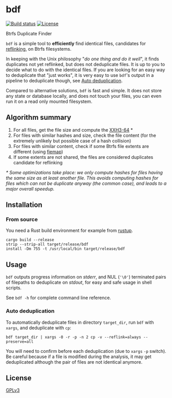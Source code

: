 # bdf

[![Build status](https://github.com/desbma/bdf/actions/workflows/ci.yml/badge.svg)](https://github.com/desbma/bdf/actions)
[![License](https://img.shields.io/github/license/desbma/bdf.svg?style=flat)](https://github.com/desbma/bdf/blob/master/LICENSE)

Btrfs Duplicate Finder

`bdf` is a simple tool to **efficiently** find identical files, candidates for [reflinking](https://btrfs.readthedocs.io/en/latest/Reflink.html), on Btrfs filesystems.

In keeping with the Unix philosophy "_do one thing and do it well_", it finds duplicates not yet reflinked, but does not deduplicate files. It is up to you to decide what to do with the identical files. If you are looking for an easy way to deduplicate that "just works", it is very easy to use `bdf`'s output in a pipeline to deduplicate though, see [Auto deduplication](#auto-deduplication).

Compared to alternative solutions, `bdf` is fast and simple. It does not store any state or database locally, and does not touch your files, you can even run it on a read only mounted filesystem.

## Algorithm summary

1. For all files, get the file size and compute the [XXH3-64](https://github.com/Cyan4973/xxHash) \*
2. For files with similar hashes and size, check the file content (for the extremely unlikely but possible case of a hash collision)
3. For files with similar content, check if some Btrfs file extents are different (using [fiemap](https://www.kernel.org/doc/html/latest/filesystems/fiemap.html))
4. If some extents are not shared, the files are considered duplicates candidate for reflinking

_\* Some optimizations take place: we only compute hashes for files having the same size as at least another file. This avoids computing hashes for files which can not be duplicate anyway (the common case), and leads to a major overall speedup._

## Installation

### From source

You need a Rust build environment for example from [rustup](https://rustup.rs/).

```
cargo build --release
strip --strip-all target/release/bdf
install -Dm 755 -t /usr/local/bin target/release/bdf
```

## Usage

`bdf` outputs progress information on _stderr_, and NUL (`'\0'`) terminated pairs of filepaths to deduplicate on _stdout_, for easy and safe usage in shell scripts.

See `bdf -h` for complete command line reference.

### Auto deduplication

To automatically deduplicate files in directory `target_dir`, run `bdf` with `xargs`, and deduplicate with `cp`:

```
bdf target_dir | xargs -0 -r -p -n 2 cp -v --reflink=always --preserve=all
```

You will need to confirm before each deduplication (due to `xargs` `-p` switch). Be careful because if a file is modified during the analysis, it may get deduplicated although the pair of files are not identical anymore.

## License

[GPLv3](./LICENSE)
